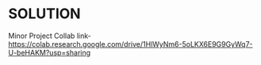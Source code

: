 # SOLUTION

Minor Project
Collab link- https://colab.research.google.com/drive/1HlWyNm6-5oLKX6E9G9GyWq7-U-beHAKM?usp=sharing
